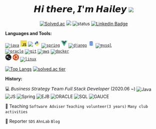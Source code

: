 <p align="center">
 <h1 align="center">𝙃𝙞 𝙩𝙝𝙚𝙧𝙚, 𝙄'𝙢 𝙃𝙖𝙞𝙡𝙚𝙮 <img src="https://media.giphy.com/media/hvRJCLFzcasrR4ia7z/giphy.gif" width="25px"> </h2>
 <!--<p align="center">𝙃𝙞 𝙩𝙝𝙚𝙧𝙚, 𝙄'𝙢 𝙃𝙖𝙞𝙡𝙚𝙮 👋</p>-->
</p>

<div align="center">
 
 [![Solved.ac](http://mazassumnida.wtf/api/mini/generate_badge?boj=publu05)](https://solved.ac/publu05)
 <img src="https://komarev.com/ghpvc/?username=kHeNoTbB&color=green" />
 ![status](https://img.shields.io/badge/working-red.svg)
 [![Linkedin Badge](https://img.shields.io/badge/-LinkedIn-blue?logo=Linkedin&logoColor=white&link=https://www.linkedin.com/in/haileys3/)](https://www.linkedin.com/in/haileys3/)
 
 
 </div>

<!--  정보
https://kinetic.codes/2020/07/14/git-profile/
https://nitratine.net/blog/post/github-badges/ -->


**Languages and Tools:**

<!--
<img alt="html5" src="https://img.shields.io/badge/-HTML5-E34F26?style=flat-square&logo=html5&logoColor=white" />
<img alt="Spring-Boot" src="https://img.shields.io/badge/-Spring_Boot-43853d?style=flat-square&logo=Spring&logoColor=white" />
<img alt="MySQL" src="https://img.shields.io/badge/-MySQL-430098?style=flat-square&logo=MySQL&logoColor=white" />
<img alt="git" src="https://img.shields.io/badge/-Git-F05032?style=flat-square&logo=git&logoColor=white" />
<img alt="Tensorflow" src="https://img.shields.io/badge/-Tensorflow-FBBC05?style=flat-square&logo=Tensorflow&logoColor=white" />
<img alt="Python" src="https://img.shields.io/badge/-Python-f8c256?style=flat-square&logo=Python&logoColor=white" />
-->

<!--java javascript css&html5 python spring vue django sql mysql oracle git aws terminal ubuntu linux (jira, svn)-->
<code><a href="https://www.java.com" target="_blank"><img src="https://devicons.github.io/devicon/devicon.git/icons/java/java-original-wordmark.svg" alt="java" width="20" height="20"/></a></code>
<code><img height="20" src="https://raw.githubusercontent.com/github/explore/80688e429a7d4ef2fca1e82350fe8e3517d3494d/topics/javascript/javascript.png"></code>
<code><img height="20" src="https://upload.wikimedia.org/wikipedia/commons/thumb/1/10/CSS3_and_HTML5_logos_and_wordmarks.svg/791px-CSS3_and_HTML5_logos_and_wordmarks.svg.png"></code>
<code><img height="20" src="https://raw.githubusercontent.com/github/explore/80688e429a7d4ef2fca1e82350fe8e3517d3494d/topics/python/python.png"></code>
<code><a href="" target="_blank"><img src="https://www.vectorlogo.zone/logos/springio/springio-icon.svg" alt="spring" height="20"/></a></code>
<code><img height="20" src="https://raw.githubusercontent.com/github/explore/80688e429a7d4ef2fca1e82350fe8e3517d3494d/topics/vue/vue.png"></code>
<code><a href="https://www.djangoproject.com/" target="_blank"><img src="https://devicons.github.io/devicon/devicon.git/icons/django/django-original.svg" alt="django" width="20" height="20"/></a></code>
<code><img height="20" src="https://raw.githubusercontent.com/github/explore/80688e429a7d4ef2fca1e82350fe8e3517d3494d/topics/sql/sql.png"></code>
<code><a href="https://www.mysql.com/" target="_blank"><img src="https://devicons.github.io/devicon/devicon.git/icons/mysql/mysql-original-wordmark.svg" alt="mysql" width="20" height="20"/></a></code>
<code><a href="https://www.oracle.com/" target="_blank"> <img src="https://devicons.github.io/devicon/devicon.git/icons/oracle/oracle-original.svg" alt="oracle" width="20" height="20"/></a></code>
<code><a href="https://git-scm.com/" target="_blank"><img src="https://www.vectorlogo.zone/logos/git-scm/git-scm-icon.svg" alt="git" width="20" height="20"/></a></code>
<code><a href="https://aws.amazon.com" target="_blank"><img src="https://devicons.github.io/devicon/devicon.git/icons/amazonwebservices/amazonwebservices-original-wordmark.svg" alt="aws" width="20" height="20"/></a></code>
<code><a href="https://www.docker.com/" target="_blank"><img src="https://devicons.github.io/devicon/devicon.git/icons/docker/docker-original-wordmark.svg" alt="docker" width="20" height="20"/></a> </code>
<code><img height="20" src="https://raw.githubusercontent.com/github/explore/80688e429a7d4ef2fca1e82350fe8e3517d3494d/topics/terminal/terminal.png"></code>
<code><img height="20" src="https://raw.githubusercontent.com/github/explore/80688e429a7d4ef2fca1e82350fe8e3517d3494d/topics/ubuntu/ubuntu.png"></code>
<code><a href="https://www.linux.org/" target="_blank"><img src="https://devicons.github.io/devicon/devicon.git/icons/linux/linux-original.svg" alt="linux" width="20" height="20"/></a></code>

<!--
https://rahuldkjain.github.io/gh-profile-readme-generator/
<code><a href="https://opencv.org/" target="_blank"><img src="https://www.vectorlogo.zone/logos/opencv/opencv-icon.svg" alt="opencv" width="40" height="40"/></a></code>
<code><a href="https://www.tensorflow.org" target="_blank"> <img src="https://www.vectorlogo.zone/logos/tensorflow/tensorflow-icon.svg" alt="tensorflow" width="40" height="40"/></a></code>
-->


<!--[![Hailey's github stats](https://github-readme-stats.vercel.app/api?username=kHeNoTbB)](https://github.com/anuraghazra/github-readme-stats)-->


[![Top Langs](https://github-readme-stats.vercel.app/api/top-langs/?username=kHeNoTbB&layout=compact)](https://github.com/anuraghazra/github-readme-stats)
[![solved.ac tier](http://mazassumnida.wtf/api/generate_badge?boj=publu05)](https://solved.ac/publu05)

**History:**

:computer: 𝘉𝘶𝘴𝘪𝘯𝘦𝘴𝘴 𝘚𝘵𝘳𝘢𝘵𝘦𝘨𝘺 𝘛𝘦𝘢𝘮 𝘍𝘶𝘭𝘭 𝘚𝘵𝘢𝘤𝘬 𝘋𝘦𝘷𝘦𝘭𝘰𝘱𝘦𝘳 (2020.06 ~)
<img alt="Java" src="https://img.shields.io/badge/-Java-5382a1?style=flat-square&logo=Java&logoColor=white" align="center"/>
<img alt="JS" src="https://img.shields.io/badge/-JS-F9A03C?style=flat-square&logo=JS&logoColor=white" align="center"/>
<img alt="Spring" src="https://img.shields.io/badge/-Spring-43853d?style=flat-square&logo=Spring&logoColor=white" align="center"/>
<img alt="EJB" src="https://img.shields.io/badge/-EJB-43853d?style=flat-square&logo=EJB&logoColor=white" align="center"/>
<img alt="ORACLE" src="https://img.shields.io/badge/-Oracle-430098?style=flat-square&logo=Oracle&logoColor=white" align="center"/>
<img alt="SQL" src="https://img.shields.io/badge/-SQL-430098?style=flat-square&logo=SQL&logoColor=white" align="center"/>
<img alt="GAUCE" src="https://img.shields.io/badge/-GAUCE-050505?style=flat-square&logo=GAUCE&logoColor=white" align="center"/>

🌱 Teaching `Software Adviser` `Teaching volunteer(3 years)` `Many club activities`

📝 Reporter `SDS` `AhnLab` `Blog`




<!--
**kHeNoTbB/kHeNoTbB** is a ✨ _special_ ✨ repository because its `README.md` (this file) appears on your GitHub profile.

Here are some ideas to get you started:

- 🔭 I’m currently working on ...
- 🌱 I’m currently learning ...
- 👯 I’m looking to collaborate on ...
- 🤔 I’m looking for help with ...
- 💬 Ask me about ...
- 📫 How to reach me: ...
- 😄 Pronouns: ...
- ⚡ Fun fact: ...
-->
